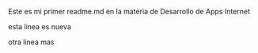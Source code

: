 Este es mi primer
readme.md
en la materia
de Desarrollo de Apps Internet

esta linea es nueva

otra linea mas

